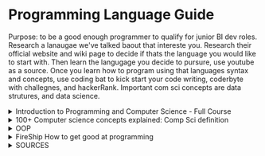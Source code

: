 # Programming Language Guide
Purpose: to be a good enough programmer to qualify for junior BI dev roles. Research a lanaugae we've talked baout that intereste you. Research their official website and wiki page to decide if thats the language you would like to start with. Then learn the langugage you decide to pursure, use youtube as a source. Once you learn how to program using that languages syntax and concepts, use coding bat to kick start your code writing, coderbyte with challegnes, and hackerRank. Important com sci concepts are data strutures, and data science. 



<details>
 <summary>Introduction to Programming and Computer Science - Full Course</summary>

---
### The computer
- Programming is the process of coding specific instructions for a device. Programs are instructions that your computer interprets to carry out the tasks you want it to. Programming is essentially converting instructino into machine code.
- The computer only understands machine code, which is binary code. You need to convert your instructions for the machien to execute it. Programming languages are fundamentally a middleman for translating a  program into machine code. they serve as interprets for converting languages into other languages. you write instructions in a programming language and the instructions are then converted into machine code which the computer interprets and carries out.
- There are many programming languages and each have their own specific uses, general purpose languages like pythong and Java can perform a variety of computational tasks and other languages are for specific tasks. Low  low level programming languages, such as assembly, or C, are closer to binary than  a high level programming language, such as Java or Python. Each language is specified for specific tasks and has its own advantages and disadvantages. High level langauges have more abstraction from machine code an easier to learn, lower level languages are closer to the machine cldoe but often provide more functionality.
  - For web development: HTML and CSS. HTML is a markup language used for writing the content of a website.  CSS is used to style the design of a website.
  - A scripting langauge is a langauge with many commands for you to use than can be run without being compiled. Easier to port between operating systems. Also used in web dev. Ex are Perl, PHP, Ajax, and JavaScript.
  - General purpose language offer a wide range of uses and applications. A good basic language such as Java, Python, and C++. Java is good for game / Web development Python is good for data analysis and scripting, while C++ tends to be used for writing applications and system programs. These are good basics but be aware that you should find the one which you like the most syntax. 
- The computer knows how to do arithmetic (x, +, -, /).
- It also knows how to handle string (text). Concatenating is adding strings together. Quotations make the value a string.

## Syntax and Programming rules
- And IDE is a program to write, run, and debug code and convert it to machine code. Features include built-in error checking, auto-fill, and project hierarchy (objects that help organize and manipulate files within your project). Has an area for writing code, 
- Each language has it's own set of rules, you must follow within an IDE, called Syntax. Each have their own concepts and styles. 
- Programming grammer is called syntax, set of rules that you must follow exactly  if you want your program to run correctly. Breaking these rules cause a syntax error. Think about programming language as an actual language. Only computers have their language, called machine code, and humans. If you don't follow the syntax, the message is misinterpreted.
- It's recommended that  you learn the rules and syntax of a language before beginning to write complex programs in  that language. Most of the rules are tedious to learn but easy to master.

## Variables
- A variable is something that can store information. That variable can be referenced and manipulated. 
- There are multiple types of variables, primitive variables are integers (Int, whole numbers), booleans(true/false), floats and doubles (decimal numbers), strings and characters (text and str/char).
- You declare a variable, store information in it, then run code. WHen you create a variable, the computer creates a space in memory that stores your variable and its contents.
- Variables can be manipulated by having empty ones to later reference to, update throughout your code. Just keep in mind that these variables  are nothing more than places in memory in which a certain value is stored.
- You can perform operations on variables. Add is called concatenating
- Naming conventions of variables: CamelCase, SnakeCase
- Conditional statements: are statements that change  the path of our code depending on certain conditions. Depending on certain conditions, we want our code to do different things. If Then statements. Most programming langauges use braces (), whatever is inside the braces will be evaluated as either true or false. When true, it executes, when false it moves to the next condition or stops. Else is a statement that comes after the if statements. Switch variable statements define the variable then write cases for each condition and their instructions. are similar to if then or else statements. Conditional statements is improtatn because it adds variability to programming, allowing the user to adapt to different tasks.

## Arrays and Dictionaries
- Variables are good at storing singular bits of information, and are unable to hold more than one piece of data.
- An array is a list of similar values, such as int, str, and other arrays. Usually the data is related. Think of arrays as column in excel.
- When referencing arrays, reference each element of the array within them. For example, you create an array of 1 to 10. In programming we use index to refer to a value. An index is just a fancy way of saying that numbers place within the array. The index starts as 0.  
- When creating arrays, called initializing, you can insert the values or you can define array parameters to be used later. Once an array has been dfeined, there is no way to change it's size. When initizaliing, you must determine the array type. 2D arrays are arrays inside of an array. 
- There are more than one ways to store data such as linked lists, stacks, queues, maps,  trees, and many others. Array lists is a growing array, that dynamically changes its size when you don't know the exact number of values that an array list will need to store. For example, a database of users. 
- Dictionaries are a different way of storing values. It stores multiple values and tied to an identifier that is used to reference the value, called a key. When you use a dictionary, you use the unque key and the dictionary will tell you the value tied to it. 

## Loops
- A loop is a statement that is used to run certain instruction repeatedly. There are three different types of loops.
1. `For loops` are used when you would like to carry out a certain set of instructions numerious times. Consists of three parts, an integer value, a conditional statement the integerger must readh to exit the loop, and an operation to modify the integer value after the instructions inside of the loop are completed. You must make sure to set up a condition where the intial integer value and the operation will at some point be met.
2. `For Each` loop is used for iterating through entire arrays or lists. The loop will go through each element in the array  and carry out a set of instructions for each value. Useful for perfomring operations accross an entire collection of data.
3. `While Loop` will continue while a conditional statement given is true. Do while loops are similar to while loops but will always carry out instructions at least once. Instructions inside loop will run once before checking the conditional statement.  

## Errors
- There are three different types of errors, syntax, runtime, and logic errors. Errors are referred to as bugs.
- Runtime errors are caused by a part of your code cpmputed in a resonable amount of time. Ex: The infinite loop. Runtime errors are usually caused by a  statement in your code that seems logically sound, but the computer physically has no way of  computing it in a reasonable amount of time.  
- Psudeocode is thinking through the flow of your code before runing it (especialy loops), and carefuly planning out the code before writing.
- Logic errors provide results you did not want. To prevent this, test your code invrementally and often.
- To debug, read the error message, it provides you the line where the code turns bad. Google it. Use a print statement on each line. Use breakpoints to pause the program. Comment out the section of error. To prevent errors, backup the code frequently

## Functions
- A function is a piece of code that takes an input and produces some outpute. You call a function to use it `Print()`. A function is a segment of code that can be fun by calling the function name. Can be called numrous times and in numerious places. 
- YOu can create your own function, called defining. 
- Functions serve many purposes, often, you will just import the ones you need in your program. There are four types of functions. Functions branch into ones that take argument or not, then reutrns values or returns no values.
- Arguments are variables we pass into a function in order to be manipulated then either returned back to us, printed to the console, or used in another operation. 
- Functions that don't take in arguments are when you package multiple functions into one.
- Functions that return values are string, interger, array , etc. Functions that don't return anything are called void functions which take no arguments and returns no value.
- You can import functions from libraries of pre-made functions. A library is a collection of funtions that all have similar functions. You can do this using an `Import` statement, which contains the word import followed by the library name, package, and class.
- A package is a smaller set of functions and   methods to help differentiate between the 1000s  of methods contained in a library
- A class is a specialized function in that package.
- You can create functions. A function is made up of scope (who can use it), declaring and stating what type of function it is (the function type), and the function name followed by parenthesese, then write what you want it to do by writing arguments in the curcly braces.
- An expression is an operation statement that returns a value. For example 2 + 2 = 4.

## Data Structures
- There are many ways to search through lists. Searching algorithms are ways in which we can look through a list of values  stored in an array, and find a particular piece of data. used to return the index of a particular data points so that  it can be used, modified or updated or checked on.
- There are two states of lists sorted or unsorted. Big O notation is a value used to dtermine the efficiency of a searching algo that is based on the average number of items and worst case scenario.
   - Linear searches start at the beginning and systematically check each data point until you find the value. 
   - Binary search uses a recursive process, meaning the computer breaks down the list into smaller parts to find the item your looking for. Only works in a sorted list. It looks ata  list, starts the search in half, then moves up or down to find the value. Recursion is the process of using functions that repeatedly call themselves. Basically, when you code an instruction, a step in that instruction is to call another or same function. 
   - Will need to rewatch recursion to full understand the process. Recursion is useful because it breaks large problems into smaller simpler pieces to compute.
   - A stack is a data structure that contains all the tasks you instruct your program to complete. A LIFO data structure. Stack overflow occurs when you cannot complete the last instructions and causing an infinite loop.

## Writing Code strategies
- A majority of programming is thinking about the code rather than writing it. It is about planning the smaller steps to solve the problem. Constructing an outline for the paper. Three main ways to plan pseudcode is
   - flowchats, which can be used to think through the process of a particular function. Flowchart method is good for thinking through the flow of a function. 
   - Another popular method is to write out what you want your code to do and fill in the functions. The write up method is good for getting the general idea of a program.
   - The final is functionality planning, which is writing out the main features you want the user to have using our program, also what functions or smaller programs you're gon to need to complete those features. Functionality is good for listing out the certain functions of a certain program. 

---

</details>



<details>
 <summary>100+ Computer science concepts explained: Comp Sci definition</summary>

---
- a computer it's just a piece of tape that holds ones and zeros along with a device that can read and write to it it's called a turing machine
- The core of modern computers we have the central processing unit made up of silicon transistors, microscopic on/off switches that trasnmit binary code.
- Declaring a variables, where you attach a name to a data point, allowing you to reuse it somewhere else in your code.
- Data structures are organized data. Arrays organize multiple data points in order. 
- Algorithms are code that solve a problem by doing something to the data structure. A fundamental algorithm is a function: which is a block of code tht takes an input then does something and returns an output.
- Arguments are input parameters.
- Operators are used to compare values.
- Booleans are expression. Expressions produce a value.
- A statement is a block of code that simply does something. For example, If statements, Loop statements,
   - A while loop will run this block of code over and over again until the condition in the parentheses becomes false
   - A for loop continues for each item of something
- Recursions are functions that call themselves.
- A base condition will terminate the loop. 
- The idea behind OOP is that you use classes to write a blueprint for the data or objects in your code a class can encapsulate variables which are commonly called properties as well as functions 
which are usually called methods.

---

</details>

<details>
 <summary>OOP</summary>

---
## Fundamental Concepts of Object Oriented Programming

- Primitive Data types store single, simple values. For example, Byte, Int, Float, Boolean, Double, Char.
- Using structures, you can store similar pieces of data together. You can even store data structures within data structures. Fore xample, when designing a chess game, you can store all the information (pieces of data) relating to the knoght such as its position, color, and captured. Then store the knight structures together in one structure that represents all of the knights.
- With structures, you cannot define functions within a structure, you can only reference them. 
- Objects are instances of a class. A class is a template for an object. Chess example, you define a knight class (object), in the class you create and store functions (moves), then initialize the specifics such as color and position.
- Object oriented program helps programmers created complex programs by grouoping together related data and function. There are four principles of OOP, encapsulation, abstraction, inheritance, and polymorphism
   - encapsulation means bundling data with methods that can operate on that data within a class. It's generally best to not allow external classes to directly edit an object's attributes. Each piece should not have access to or rely on the inner working of other sections of code. Information hiding, keeping the data of one class hidden from external classes, helps you keep control of your program and prevent it from becoming too complicated.
   - abstraction: the classes you create should act like your car users of your classes should not worry about the exact inner details of said classes. The interface referes tot he way sections of code can communicat with one another, don ethrough methods that each class is able to access. The implementation of these methods or how these ethods are coded should be hidden. Chess example, the knight needs to be programmed by anohther programmer that the king is in check so the knight cannot move until it is out of check. abstraction  allows the program to be worked on incrementally and prevents it from becoming completely entangled in itself and very complex. determine specific 
points of contact that can act as the interface between classes and only worry about the implementation behind it when working on that section.
   - inheritance: is the principe that allows classes to derive from other classes. Classes can inherit ceratin methods and attributes from anohter class. A weapon would be the superclass and the sword and club would be its subclass. Any weapon would require the methods and attributes present in the weapon class in order to function. Access modifiers change which classes have access to other classes, methods or attributes which are public, private, and protected. Public members or calss can be accessed from anywhere in your program. The private modifier means private memebrs can only be accessed from within the same class that themember is defined. Protected members can ebe accessed within the class it is defined, as well as any subclasses of that class. 
   - polymorphism describes methods that are able to take on many forms. There are two types of polymorphism. dynamic polymorphism occurs during run time when the program is being executed, themethods share the same name but have different implementation. For example, you create a class, then a subclass of car called sportsCar which will use the drive method that decreases each class gass differently. the second type of polymorphism is static polymorphism static polymorphism occurs during 
compile time rather than run time this refers to when multiple methods with the same name are defined in the same class. Ways to differentiate methods of the same name are different numbers of parameters, differet types of parameters, and a different order of parameters. polymorphism simply allows methods to take on many different forms.  it can be very useful in that it allows methods of the same name to exist both in the same class and in different classes however you must be careful to ensure that you are calling the correct form of the method that you want so your program can function as intended.

---

</details>

<details>
 <summary>FireShip How to get good at programming</summary>

---
To be a good programmer, don't focus on remembering syntax, recognize patterns.  
Be a problem solver: Solve a bunch of problems / practice. Your goal is not ot have as many programming syntax but a system of learning the tools to solve problems. The best way to do this is to actually solve problems from easier to hard.
- I can actualy relate to this because learning sql was difficult when I didn't know what problems there are. So first identify the most common problems. Some are easier than others, 
Feynman learning technique: 
(1) Choose a topic
(2) Explain it to a 12 yr old
(3) Build something quickly, then improve after. Reflect, refine, simplify
(4) Organize and review. Share with someone more experienced then you

## Programming Fundementals Overview
My SUMMARY: The levels of languages. He used a few key terms I'll have ot further define such as general programming language. Complied 
- A computer doesn't directly understand javascript or c-sharp, it has to be compiled into something that the CPU understands. There are levels to programming languages, think of it as a scale from what humans write vs what the machine understands. The levels from bottom to top are
  - Hardware (bottom), to Machine language (Binary code), to assembly language, to general purpose languages like C C++ Rust, to interpreted languages (Python, C#, JAVA, JS)
      - C is a general purpose compiled proecural language. C++ is OOP that has more tools than C.
      - Rust Lang is modern low level language used for web and game development.
      - Java is a high level class based language. OOP. This language is compiled to bytecode for the Hava Virtual Machine (JVM).
      - Python is an interpreted language. Ruby is similar to python. Javascript is web browser language.
  - Compiled means a compiler translates the source code for the CPU to execute. Intepreted means a program, called an interpreter, run the code through a virtual machine like Python.
`Functions` are methods
`Objects` are classes that have variables, also called properties

---

</details>





<details>
 <summary>SOURCES</summary>

---
- FireShip - https://www.youtube.com/watch?v=NtfbWkxJTHw
- FireShip - https://www.youtube.com/watch?v=-uleG_Vecis
- Traversy Media - https://www.youtube.com/watch?v=2lVDktWK-pc
- freeCodeCamp - https://www.youtube.com/watch?v=zOjov-2OZ0E
- NullPointerException - https://www.youtube.com/@NullPointerException/playlists
---

</details>
